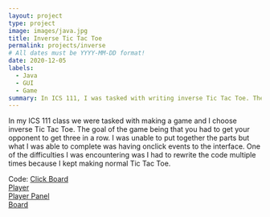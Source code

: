 ```yaml
---
layout: project
type: project
image: images/java.jpg
title: Inverse Tic Tac Toe 
permalink: projects/inverse
# All dates must be YYYY-MM-DD format!
date: 2020-12-05
labels:
  - Java
  - GUI
  - Game
summary: In ICS 111, I was tasked with writing inverse Tic Tac Toe. The goal of the game was to try and make your oponent score three in a row. We also had to implement a interface, score keeper and a reset. 
---
```


In my ICS 111 class we were tasked with making a game and I choose inverse Tic Tac Toe. The goal of the game being that you had to get your opponent to get three in a row. I was unable to put together the parts but what I was able to complete was having onclick events to the interface. One of the difficulties I was encountering was I had to rewrite the code multiple times because I kept making normal Tic Tac Toe. 
 
Code: <a href="https://github.com/nnagatoshi/nnagatoshi.github.io/blob/master/ClickBoard.java"><i class="large github icon"></i>Click Board</a>
<br>
<a href="https://github.com/nnagatoshi/nnagatoshi.github.io/blob/master/Player.java"><i class="large github icon"></i>Player</a>
<br>
<a href="https://github.com/nnagatoshi/nnagatoshi.github.io/blob/master/PlayerPanel.java"><i class="large github icon"></i>Player Panel</a>
<br>
<a href="https://github.com/nnagatoshi/nnagatoshi.github.io/blob/master/Board.java"><i class="large github icon"></i>Board</a>

